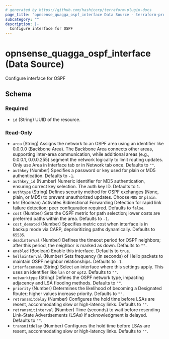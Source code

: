 ```yaml
---
# generated by https://github.com/hashicorp/terraform-plugin-docs
page_title: "opnsense_quagga_ospf_interface Data Source - terraform-provider-opnsense"
subcategory: ""
description: |-
  Configure interface for OSPF
---
```


# opnsense_quagga_ospf_interface (Data Source)

Configure interface for OSPF



<!-- schema generated by tfplugindocs -->
## Schema

### Required

- `id` (String) UUID of the resource.

### Read-Only

- `area` (String) Assigns the network to an OSPF area using an identifier like 0.0.0.0 (Backbone Area). The Backbone Area connects other areas, supporting inter-area communication, while additional areas (e.g., 0.0.0.1, 0.0.0.255) segment the network logically to limit routing updates. Only use Area in Interface tab or in Network tab once. Defaults to `""`.
- `authkey` (Number) Specifies a password or key used for plain or MD5 authentication. Defaults to `-1`.
- `authkey_id` (Number) Numeric identifier for MD5 authentication, ensuring correct key selection. The auth key ID. Defaults to `1`.
- `authtype` (String) Defines security method for OSPF exchanges (None, plain, or MD5) to prevent unauthorized updates. Choose `MD5` or `plain`.
- `bfd` (Boolean) Activates Bidirectional Forwarding Detection for rapid link failure detection; peer configuration required. Defaults to `false`.
- `cost` (Number) Sets the OSPF metric for path selection; lower costs are preferred paths within the area. Defaults to `-1`.
- `cost_demoted` (Number) Specifies metric cost when interface is in backup mode via CARP, deprioritizing paths dynamically. Defaults to `65535`.
- `deadinterval` (Number) Defines the timeout period for OSPF neighbors; after this period, the neighbor is marked as down. Defaults to `""`.
- `enabled` (Boolean) Enable this interface. Defaults to `true`.
- `hellointerval` (Number) Sets frequency (in seconds) of Hello packets to maintain OSPF neighbor relationships. Defaults to `-1`.
- `interfacename` (String) Select an interface where this settings apply. This uses an identifier like `lan` or or `opt2`. Defaults to `""`.
- `networktype` (String) Defines the OSPF network type, impacting adjacency and LSA flooding methods. Defaults to `""`.
- `priority` (Number) Determines the likelihood of becoming a Designated Router; higher values increase priority. Defaults to `""`.
- `retransmitdelay` (Number) Configures the hold time before LSAs are resent, accommodating slow or high-latency links. Defaults to `""`.
- `retransmitinterval` (Number) Time (seconds) to wait before resending Link-State Advertisements (LSAs) if acknowledgment is delayed. Defaults to `""`.
- `transmitdelay` (Number) Configures the hold time before LSAs are resent, accommodating slow or high-latency links. Defaults to `""`.
